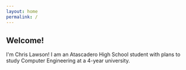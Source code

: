 ```yaml
---
layout: home
permalink: /
---
```


## Welcome!

I'm Chris Lawson! I am an Atascadero High School student with plans to study Computer Engineering at a 4-year university.